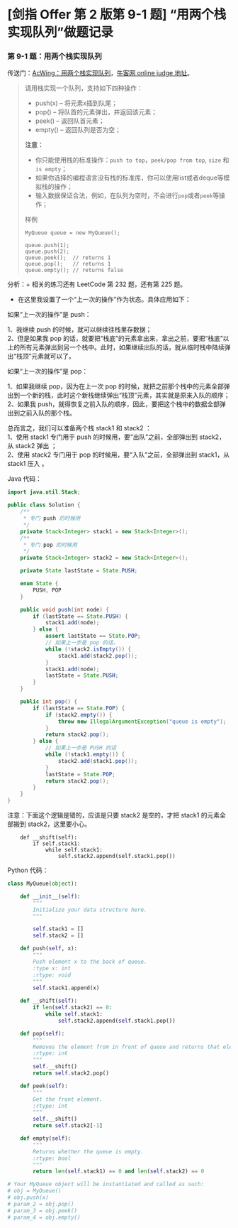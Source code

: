 # [剑指 Offer 第 2 版第 9-1 题] “用两个栈实现队列”做题记录

### 第 9-1 题：用两个栈实现队列

传送门：[AcWing：用两个栈实现队列](https://www.acwing.com/problem/content/36/)，[牛客网 online judge 地址](https://www.nowcoder.com/practice/54275ddae22f475981afa2244dd448c6?tpId=13&tqId=11158&tPage=1&rp=1&ru=/ta/coding-interviews&qru=/ta/coding-interviews/question-ranking)。

> 请用栈实现一个队列，支持如下四种操作：
>
> - push(x) – 将元素x插到队尾；
> - pop() – 将队首的元素弹出，并返回该元素；
> - peek() – 返回队首元素；
> - empty() – 返回队列是否为空；
>
> **注意：**
>
> - 你只能使用栈的标准操作：`push to top`，`peek/pop from top`, `size` 和 `is empty`；
> - 如果你选择的编程语言没有栈的标准库，你可以使用list或者deque等模拟栈的操作；
> - 输入数据保证合法，例如，在队列为空时，不会进行`pop`或者`peek`等操作；
>
> 样例
>
> ```
> MyQueue queue = new MyQueue();
> 
> queue.push(1);
> queue.push(2);
> queue.peek();  // returns 1
> queue.pop();   // returns 1
> queue.empty(); // returns false
> ```

分析：+ 相关的练习还有 LeetCode 第 232 题，还有第 225 题。
+ 在这里我设置了一个“上一次的操作”作为状态。具体应用如下：

如果“上一次的操作”是 push：  

1、我继续 push 的时候，就可以继续往栈里存数据；  
2、但是如果我 pop 的话，就要把“栈底”的元素拿出来，拿出之前，要把“栈底”以上的所有元素弹出到另一个栈中。此时，如果继续出队的话，就从临时栈中陆续弹出“栈顶”元素就可以了。   

如果“上一次的操作”是 pop：  

1、如果我继续 pop，因为在上一次 pop 的时候，就把之前那个栈中的元素全部弹出到一个新的栈，此时这个新栈继续弹出“栈顶”元素，其实就是原来入队的顺序；  
2、如果我 push，就得恢复之前入队的顺序，因此，要把这个栈中的数据全部弹出到之前入队的那个栈。  


总而言之，我们可以准备两个栈 stack1 和 stack2 ：  
1、使用 stack1 专门用于 push 的时候用，要“出队”之前，全部弹出到 stack2，从 stack2 弹出 ；  
2、使用 stack2 专门用于 pop 的时候用，要“入队”之前，全部弹出到 stack1，从 stack1 压入 。 

Java 代码：

```java
import java.util.Stack;

public class Solution {
    /**
     * 专门 push 的时候用
     */
    private Stack<Integer> stack1 = new Stack<Integer>();
    /**
     * 专门 pop 的时候用
     */
    private Stack<Integer> stack2 = new Stack<Integer>();

    private State lastState = State.PUSH;

    enum State {
        PUSH, POP
    }

    public void push(int node) {
        if (lastState == State.PUSH) {
            stack1.add(node);
        } else {
            assert lastState == State.POP;
            // 如果上一步是 pop 的话，
            while (!stack2.isEmpty()) {
                stack1.add(stack2.pop());
            }
            stack1.add(node);
            lastState = State.PUSH;
        }
    }

    public int pop() {
        if (lastState == State.POP) {
            if (stack2.empty()) {
                throw new IllegalArgumentException("queue is empty");
            }
            return stack2.pop();
        } else {
            // 如果上一步是 PUSH 的话
            while (!stack1.empty()) {
                stack2.add(stack1.pop());
            }
            lastState = State.POP;
            return stack2.pop();
        }
    }
}
```

注意：下面这个逻辑是错的，应该是只要 stack2 是空的，才把 stack1 的元素全部搬到 stack2，这里要小心。

```
    def __shift(self):
        if self.stack1:
            while self.stack1:
                self.stack2.append(self.stack1.pop())
```

Python 代码：

```python
class MyQueue(object):

    def __init__(self):
        """
        Initialize your data structure here.
        """

        self.stack1 = []
        self.stack2 = []

    def push(self, x):
        """
        Push element x to the back of queue.
        :type x: int
        :rtype: void
        """
        self.stack1.append(x)

    def __shift(self):
        if len(self.stack2) == 0:
            while self.stack1:
                self.stack2.append(self.stack1.pop())

    def pop(self):
        """
        Removes the element from in front of queue and returns that element.
        :rtype: int
        """
        self.__shift()
        return self.stack2.pop()

    def peek(self):
        """
        Get the front element.
        :rtype: int
        """
        self.__shift()
        return self.stack2[-1]

    def empty(self):
        """
        Returns whether the queue is empty.
        :rtype: bool
        """
        return len(self.stack1) == 0 and len(self.stack2) == 0

# Your MyQueue object will be instantiated and called as such:
# obj = MyQueue()
# obj.push(x)
# param_2 = obj.pop()
# param_3 = obj.peek()
# param_4 = obj.empty()
```

<script src='https://cdnjs.cloudflare.com/ajax/libs/mathjax/2.7.5/MathJax.js?config=TeX-MML-AM_CHTML' async></script>

<script type="text/x-mathjax-config">
MathJax.Hub.Config({
tex2jax: {
  inlineMath: [['$','$'], ['\\(','\\)']],
  processEscapes: true
  },
displayAlign : "left",
TeX: {
        equationNumbers: {
            autoNumber: "all",
            useLabelIds: true
        }
    },
    "HTML-CSS": {
        linebreaks: {
            automatic: true
        },
        scale: 100,
        styles: {
          ".MathJax_Display": {
            "text-align": "left",
            "width" : "auto",
            "margin": "10px 0px 10px 0px !important",
            "background-color": "#f5f5f5 !important",
            "border-radius": "3px !important",
            border:  "1px solid #ccc !important",
            padding: "5px 5px 5px 5px !important"
          },
          ".MathJax": {
            "background-color": "#f5f5f5 !important",
            padding: "2px 2px 2px 2px !important"
          }
        }
    },
    SVG: {
        linebreaks: {
            automatic: true
        }
    }
});
</script>